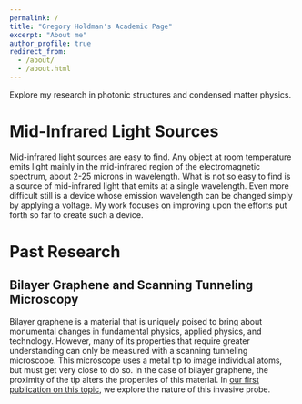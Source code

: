 ```yaml
---
permalink: /
title: "Gregory Holdman's Academic Page"
excerpt: "About me"
author_profile: true
redirect_from: 
  - /about/
  - /about.html
---
```


Explore my research in photonic structures and condensed matter physics.

Mid-Infrared Light Sources
======
Mid-infrared light sources are easy to find. Any object at room temperature emits light mainly in the mid-infrared region of the electromagnetic spectrum, about 2-25 microns in wavelength. What is not so easy to find is a source of mid-infrared light that emits at a single wavelength. Even more difficult still is a device whose emission wavelength can be changed simply by applying a voltage. My work focuses on improving upon the efforts put forth so far to create such a device.


Past Research
======

Bilayer Graphene and Scanning Tunneling Microscopy
------
Bilayer graphene is a material that is uniquely poised to bring about monumental changes in fundamental physics, applied physics, and technology. However, many of its properties that require greater understanding can only be measured with a scanning tunneling microscope. This microscope uses a metal tip to image individual atoms, but must get very close to do so. In the case of bilayer graphene, the proximity of the tip alters the properties of this material. In [our first publication on this topic](https://gholdman1.github.io/publication/blg-in-stm), we explore the nature of this invasive probe.
